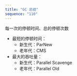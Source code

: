 ```yaml
---
title: "GC 总结"
sequence: "110"
---
```


每一次的停顿时间、总的停顿次数

- 最短的停顿时间：
    - 新生代：ParNew
    - 老年代：CMS
- 最大的吞吐量：
    - 新生代：Parallel Scavenge
    - 老年代：Parallel Old
